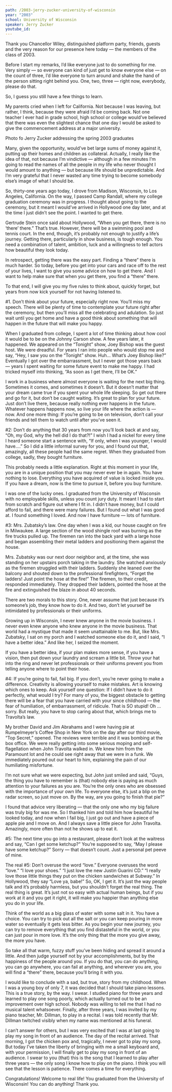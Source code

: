 ```yaml
---
path: /2003-jerry-zucker-university-of-wisconsin
year: "2003"
school: University of Wisconsin
speaker: Jerry Zucker
youtube_id: 
---
```


Thank you Chancellor Wiley, distinguished platform party, friends, guests and the very reason for our presence here today — the members of the class of 2003.

Before I start my remarks, I’d like everyone just to do something for me. Very simply — so everyone can kind of just get to know everyone else — on the count of three, I’d like everyone to turn around and shake the hand of the person sitting right behind you. One, two, three — right now, everybody, please do that.

So, I guess you still have a few things to learn.

My parents cried when I left for California. Not because I was leaving, but rather, I think, because they were afraid I’d be coming back. Not one teacher I ever had in grade school, high school or college would’ve believed that there was even the slightest chance that one day I would be asked to give the commencement address at a major university.

Photo fo Jerry Zucker addressing the spring 2003 graduates

Many, given the opportunity, would’ve bet large sums of money against it, putting up their homes and children as collateral. Actually, I really like the idea of that, not because I’m vindictive — although in a few minutes I’m going to read the names of all the people in my life who never thought I would amount to anything — but because life should be unpredictable. And I’m very grateful that I never wasted any time trying to become somebody else’s image of what I should be.

So, thirty-one years ago today, I drove from Madison, Wisconsin, to Los Angeles, California. On the way, I passed Camp Randall, where my college graduation ceremony was in progress. I thought about going to the ceremony, but it meant I would’ve arrived in Hollywood one day later, and at the time I just didn’t see the point. I wanted to get there.

Gertrude Stein once said about Hollywood, “When you get there, there is no ‘there’ there.” That’s true. However, there will be a swimming pool and tennis court. In the end, though, it’s probably not enough to justify a life’s journey. Getting there, particularly in show business, is tough enough. You need a combination of talent, ambition, luck and a willingness to tell actors how beautiful they look today.

In retrospect, getting there was the easy part. Finding a “there” there is much harder. So today, before you get into your cars and race off to the rest of your lives, I want to give you some advice on how to get there. And I want to help make sure that when you get there, you find a “there” there.

To that end, I will give you my five rules to think about, quickly forget, but years from now kick yourself for not having listened to.

#1. Don’t think about your future, especially right now. You’ll miss my speech. There will be plenty of time to contemplate your future right after the ceremony, but then you’ll miss all the celebrating and adulation. So just wait until you get home and have a good think about something that will happen in the future that will make you happy.

When I graduated from college, I spent a lot of time thinking about how cool it would be to be on the Johnny Carson show. A few years later, it happened. We appeared on the “Tonight” show, Joey Bishop was the guest host. We were dreadful. For years I ran into people who would stop me and say, “Hey, I saw you on the “Tonight” show. Huh… What’s Joey Bishop like?” Eventually I got over the embarrassment, but I never got those years back — years I spent waiting for some future event to make me happy. I had tricked myself into thinking, “As soon as I get there, I’ll be OK.”

I work in a business where almost everyone is waiting for the next big thing. Sometimes it comes, and sometimes it doesn’t. But it doesn’t matter that your dream came true if you spent your whole life sleeping. So get out there and go for it, but don’t be caught waiting. It’s great to plan for your future. Just don’t live there, because really nothing ever happens in the future. Whatever happens happens now, so live your life where the action is — now. And one more thing: If you’re going to be on television, don’t call your friends and tell them to watch until after you’ve seen it.

#2: Don’t do anything that 30 years from now you’ll look back at and say, “Oh, my God, why the hell did I do that?!” I wish I had a nickel for every time I heard someone start a sentence with, “If only, when I was younger, I would have….” So I did a little informal survey for you, and I found out that, amazingly, all these people had the same regret. When they graduated from college, sadly, they bought furniture.

This probably needs a little explanation. Right at this moment in your life, you are in a unique position that you may never ever be in again. You have nothing to lose. Everything you have acquired of value is locked inside you. If you have a dream, now is the time to pursue it, before you buy furniture.

I was one of the lucky ones. I graduated from the University of Wisconsin with no employable skills, unless you count jury duty. It meant I had to start from scratch and figure out where I fit in. I didn’t have money, but I could afford to fail, and there were many failures. But I found out what I was good at. I found something I loved. And now I have furniture — lots of furniture.

#3: Mrs. Zubatsky’s law. One day when I was a kid, our house caught on fire in Milwaukee. A large section of the wood shingle roof was burning as the fire trucks pulled up. The firemen ran into the back yard with a large hose and began assembling their metal ladders and positioning them against the house.

Mrs. Zubatsky was our next door neighbor and, at the time, she was standing on her upstairs porch taking in the laundry. She watched anxiously as the firemen struggled with their ladders. Suddenly she leaned over the balcony and shouted down to the professional firefighters, “Forget the ladders! Just point the hose at the fire!” The firemen, to their credit, responded immediately. They dropped their ladders, pointed the hose at the fire and extinguished the blaze in about 40 seconds.

There are two morals to this story. One, never assume that just because it’s someone’s job, they know how to do it. And two, don’t let yourself be intimidated by professionals or their uniforms.

Growing up in Wisconsin, I never knew anyone in the movie business. I never even knew anyone who knew anyone in the movie business. That world had a mystique that made it seem unattainable to me. But, like Mrs. Zubatsky, I sat on my porch and I watched someone else do it, and I said, “I have a better idea.” And like her, I seized the moment.

If you have a better idea, if your plan makes more sense, if you have a vision, then put down your laundry and scream a little bit. Throw your hat into the ring and never let professionals or their uniforms prevent you from telling anyone where to point their hose.

#4: If you’re going to fail, fail big. If you don’t, you’re never going to make a difference. Creativity is allowing yourself to make mistakes. Art is knowing which ones to keep. Ask yourself one question: If I didn’t have to do it perfectly, what would I try? For many of you, the biggest obstacle to getting there will be a fear that you have carried with your since childhood — the fear of humiliation, of embarrassment, of ridicule. That is SO stupid! Oh … sorry. But really, you have to stop caring about that, which brings me to Travolta’s law.

My brother David and Jim Abrahams and I were having pie at Rumpelmeyer’s Coffee Shop in New York on the day after our third movie, “Top Secret,” opened. The reviews were terrible and it was bombing at the box office. We were really getting into some serious moping and self-flagellation when John Travolta walked in. We knew him from the Paramount lot and he could see right away that we were in a funk. We immediately poured out our heart to him, explaining the pain of our humiliating misfortune.

I’m not sure what we were expecting, but John just smiled and said, “Guys, the thing you have to remember is (that) nobody else is paying as much attention to your failures as you are. You’re the only ones who are obsessed with the importance of your own life. To everyone else, it’s just a blip on the radar screen, so just move on. By the way, are you going to finish that pie?”

I found that advice very liberating — that the only one who my big failure was truly big for was me. So I thanked him and told him how beautiful he looked today, and now when I fail big, I just go out and have a piece of apple pie and I move on. And I always save a little piece for John Travolta. Amazingly, more often than not he shows up to eat it.

#5: The next time you go into a restaurant, please don’t look at the waitress and say, “Can I get some ketchup?” You’re supposed to say, “May I please have some ketchup?” Sorry — that doesn’t count. Just a personal pet peeve of mine.

The real #5: Don’t overuse the word “love.” Everyone overuses the word “love.” “I love your shoes.” “I just love the new Justin Guarini CD.” “I really love those little things they put on the chicken sandwiches at Subway.” In Hollywood, they say “Love ya, babe!” So, OK, I get it. It’s just the way people talk and it’s probably harmless, but you shouldn’t forget the real thing. The real thing is great. It’s just not so easy with actual human beings, but if you work at it and you get it right, it will make you happier than anything else you do in your life.

Think of the world as a big glass of water with some salt in it. You have a choice. You can try to pick out all the salt or you can keep pouring in more water so eventually it gets less bitter. As you begin your new journey, you can try to remove everything that you find distasteful in the world, or you can just pour in more love. It’s the only thing that the more you give away, the more you have.

So take all that warm, fuzzy stuff you’ve been hiding and spread it around a little. And then judge yourself not by your accomplishments, but by the happiness of the people around you. If you do that, you can do anything, you can go anywhere, you can fail at anything, and wherever you are, you will find a “there” there, because you’ll bring it with you.

I would like to conclude with a sad, but true, story from my childhood. When I was a young boy of only 7, it was decided that I should take piano lessons. This is a true story, by the way. I swear. I studied piano for three years and learned to play one song poorly, which actually turned out to be an improvement over high school. Nobody was willing to tell me that I had no musical talent whatsoever. Finally, after three years, I was invited by my piano teacher, Mr. Dillman, to play in a recital. I was told recently that Mr. Dillman twitched visibly when my name was mentioned at his funeral.

I can’t answer for others, but I was very excited that I was at last going to play my song in front of an audience. The day of the recital arrived. That morning, I got the chicken pox and, tragically, I never got to play my song. But today I’ve taken the liberty of bringing with me a small keyboard and, with your permission, I will finally get to play my song in front of an audience. I swear to you (that) this is the song that I learned to play after three years — the only song I know how to play on the piano. I think you will see that the lesson is patience. There comes a time for everything.

Congratulations! Welcome to real life! You graduated from the University of Wisconsin! You can do anything! Thank you.